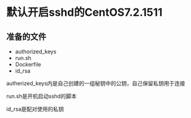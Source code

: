 # 默认开启sshd的CentOS7.2.1511

## 准备的文件
- authorized_keys
- run.sh
- Dockerfile
- id_rsa

autherized_keys内是自己创建的一组秘钥中的公钥，自己保留私钥用于连接

run.sh是开机启动sshd的脚本

id_rsa是配对使用的私钥
